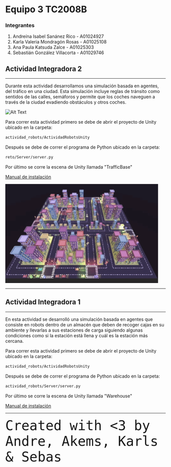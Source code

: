 # Equipo 3 TC2008B

### Integrantes
1. Andreína Isabel Sanánez Rico - A01024927
2. Karla Valeria Mondragón Rosas - A01025108
4. Ana Paula Katsuda Zalce - A01025303
5. Sebastián González Villacorta - A01029746

## Actividad Integradora 2
---
Durante esta actividad desarrollamos una simulación basada en agentes, del tráfico en una ciudad. Esta simulación incluye reglas de tránsito como sentidos de las calles, semáforos y permite que los coches naveguen a través de la ciudad evadiendo obstáculos y otros coches.

![Alt Text](https://github.com/sebasgonvitec/TC2008B_Equipo3/blob/main/models/Images/ezgif-3-c44e33516b.gif)

Para correr esta actividad primero se debe de abrir el proyecto de Unity ubicado en la carpeta:
```bash
actividad_robots/ActividadRobotsUnity
```
Después se debe de correr el programa de Python ubicado en la carpeta:
```bash
reto/Server/server.py
```
Por último se corre la escena de Unity llamada "TrafficBase"

[Manual de instalación](https://github.com/sebasgonvitec/TC2008B_Equipo3/blob/main/reto/manual.mp4)

![Alt Text](https://github.com/sebasgonvitec/TC2008B_Equipo3/blob/main/models/Images/ezgif-3-e65fd56e96.gif)

---

## Actividad Integradora 1

---

En esta actividad se desarrolló una simulación basada en agentes que consiste en robots dentro de un almacén que deben de recoger cajas en su ambiente y llevarlas a sus estaciones de carga siguiendo algunas condiciones como si la estación está llena y cuál es la estación más cercana.

Para correr esta actividad primero se debe de abrir el proyecto de Unity ubicado en la carpeta:
```bash
actividad_robots/ActividadRobotsUnity
```
Después se debe de correr el programa de Python ubicado en la carpeta:
```bash
actividad_robots/Server/server.py
```
Por último se corre la escena de Unity llamada "Warehouse"

[Manual de instalación](https://github.com/sebasgonvitec/TC2008B_Equipo3/blob/main/reto/manual.mp4)

---

<span style="font-family:monospace; font-size:3em;">Created with <3 by Andre, Akems, Karls & Sebas</span>
